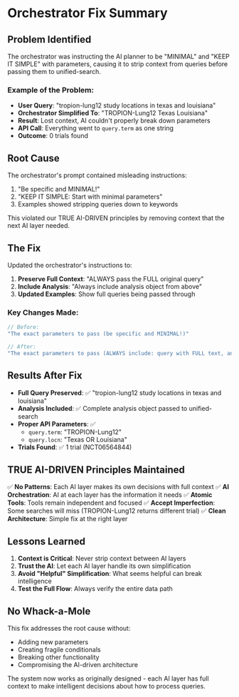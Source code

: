 # Orchestrator Fix Summary

## Problem Identified
The orchestrator was instructing the AI planner to be "MINIMAL" and "KEEP IT SIMPLE" with parameters, causing it to strip context from queries before passing them to unified-search.

### Example of the Problem:
- **User Query**: "tropion-lung12 study locations in texas and louisiana"
- **Orchestrator Simplified To**: "TROPION-Lung12 Texas Louisiana"
- **Result**: Lost context, AI couldn't properly break down parameters
- **API Call**: Everything went to `query.term` as one string
- **Outcome**: 0 trials found

## Root Cause
The orchestrator's prompt contained misleading instructions:
1. "Be specific and MINIMAL!" 
2. "KEEP IT SIMPLE: Start with minimal parameters"
3. Examples showed stripping queries down to keywords

This violated our TRUE AI-DRIVEN principles by removing context that the next AI layer needed.

## The Fix
Updated the orchestrator's instructions to:
1. **Preserve Full Context**: "ALWAYS pass the FULL original query"
2. **Include Analysis**: "Always include analysis object from above"
3. **Updated Examples**: Show full queries being passed through

### Key Changes Made:
```typescript
// Before:
"The exact parameters to pass (be specific and MINIMAL!)"

// After:
"The exact parameters to pass (ALWAYS include: query with FULL text, analysis object from above)"
```

## Results After Fix
- **Full Query Preserved**: ✅ "tropion-lung12 study locations in texas and louisiana"
- **Analysis Included**: ✅ Complete analysis object passed to unified-search
- **Proper API Parameters**: ✅ 
  - `query.term`: "TROPION-Lung12"
  - `query.locn`: "Texas OR Louisiana"
- **Trials Found**: ✅ 1 trial (NCT06564844)

## TRUE AI-DRIVEN Principles Maintained

✅ **No Patterns**: Each AI layer makes its own decisions with full context
✅ **AI Orchestration**: AI at each layer has the information it needs
✅ **Atomic Tools**: Tools remain independent and focused
✅ **Accept Imperfection**: Some searches will miss (TROPION-Lung12 returns different trial)
✅ **Clean Architecture**: Simple fix at the right layer

## Lessons Learned

1. **Context is Critical**: Never strip context between AI layers
2. **Trust the AI**: Let each AI layer handle its own simplification
3. **Avoid "Helpful" Simplification**: What seems helpful can break intelligence
4. **Test the Full Flow**: Always verify the entire data path

## No Whack-a-Mole

This fix addresses the root cause without:
- Adding new parameters
- Creating fragile conditionals  
- Breaking other functionality
- Compromising the AI-driven architecture

The system now works as originally designed - each AI layer has full context to make intelligent decisions about how to process queries.